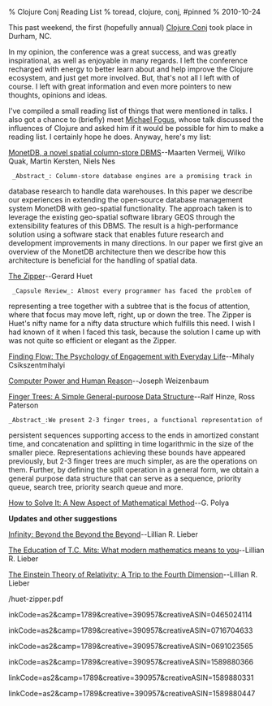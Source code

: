 % Clojure Conj Reading List
% toread, clojure, conj, #pinned
% 2010-10-24


This past weekend, the first (hopefully annual) [Clojure Conj][1] took place
in Durham, NC.

In my opinion, the conference was a great success, and was greatly
inspirational, as well as enjoyable in many regards. I left the conference
recharged with energy to better learn about and help improve the Clojure
ecosystem, and just get more involved. But, that's not all I left with of
course. I left with great information and even more pointers to new thoughts,
opinions and ideas.

I've compiled a small reading list of things that were mentioned in talks. I
also got a chance to (briefly) meet [Michael Fogus][2], whose talk discussed
the influences of Clojure and asked him if it would be possible for him to
make a reading list. I certainly hope he does. Anyway, here's my list:

[MonetDB, a novel spatial column-store DBMS][3]--Maarten Vermeij, Wilko Quak,
Martin Kersten, Niels Nes

     _Abstract_: Column-store database engines are a promising track in
database research to handle data warehouses. In this paper we describe our
experiences in extending the open-source database management system MonetDB
with geo-spatial functionality. The approach taken is to leverage the existing
geo-spatial software library GEOS through the extensibility features of this
DBMS. The result is a high-performance solution using a software stack that
enables future research and development improvements in many directions. In
our paper we first give an overview of the MonetDB architecture then we
describe how this architecture is beneficial for the handling of spatial data.

[The Zipper][4]--Gerard Huet

     _Capsule Review_: Almost every programmer has faced the problem of
representing a tree together with a subtree that is the focus of attention,
where that focus may move left, right, up or down the tree. The Zipper is
Huet's nifty name for a nifty data structure which fulfills this need. I wish
I had known of it when I faced this task, because the solution I came up with
was not quite so efficient or elegant as the Zipper.

[Finding Flow: The Psychology of Engagement with Everyday Life][5]--Mihaly
Csikszentmihalyi

[Computer Power and Human Reason][6]--Joseph Weizenbaum

[Finger Trees: A Simple General-purpose Data Structure][7]--Ralf Hinze, Ross
Paterson

    _Abstract_:We present 2-3 finger trees, a functional representation of
persistent sequences supporting access to the ends in amortized constant time,
and concatenation and splitting in time logarithmic in the size of the smaller
piece. Representations achieving these bounds have appeared previously, but
2-3 finger trees are much simpler, as are the operations on them. Further, by
defining the split operation in a general form, we obtain a general purpose
data structure that can serve as a sequence, priority queue, search tree,
priority search queue and more.

[How to Solve It: A New Aspect of Mathematical Method][8]--G. Polya

**Updates and other suggestions**

[Infinity: Beyond the Beyond the Beyond][9]--Lillian R. Lieber

[The Education of T.C. Mits: What modern mathematics means to
you][10]--Lillian R. Lieber

[The Einstein Theory of Relativity: A Trip to the Fourth
Dimension][11]--Lillian R. Lieber

   [1]: http://first.clojure-conj.org

   [2]: http://fogus.me

   [3]: http://www.gdmc.nl/publications/2008/MonetDB.pdf

   [4]: http://www.st.cs.uni-saarland.de/edu/seminare/2005/advanced-fp/docs
/huet-zipper.pdf

   [5]: http://www.amazon.com/gp/product/0465024114?ie=UTF8&tag=siusdesi2-20&l
inkCode=as2&camp=1789&creative=390957&creativeASIN=0465024114

   [6]: http://www.amazon.com/gp/product/0716704633?ie=UTF8&tag=siusdesi2-20&l
inkCode=as2&camp=1789&creative=390957&creativeASIN=0716704633

   [7]: http://www.soi.city.ac.uk/~ross/papers/FingerTree.pdf

   [8]: http://www.amazon.com/gp/product/0691023565?ie=UTF8&tag=siusdesi2-20&l
inkCode=as2&camp=1789&creative=390957&creativeASIN=0691023565

   [9]: http://www.amazon.com/gp/product/1589880366?ie=UTF8&tag=siusdesi2-20&l
inkCode=as2&camp=1789&creative=390957&creativeASIN=1589880366

   [10]: http://www.amazon.com/gp/product/1589880331?ie=UTF8&tag=siusdesi2-20&
linkCode=as2&camp=1789&creative=390957&creativeASIN=1589880331

   [11]: http://www.amazon.com/gp/product/1589880447?ie=UTF8&tag=siusdesi2-20&
linkCode=as2&camp=1789&creative=390957&creativeASIN=1589880447

